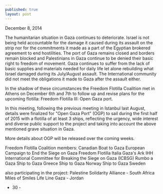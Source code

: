 ```yaml
---
published: true
layout: post
---
```


December 8, 2014

The humanitarian situation in Gaza continues to deteriorate. Israel is not being held accountable for the damage it caused during its assault on the strip nor for the commitments it made as a part of the Egyptian brokered agreement to end hostilities. The port of Gaza remains closed and borders remain blocked and Palestinians in Gaza continue to be denied their basic right to freedom of movement. Gaza continues to suffer from the lack of basic supplies and materials needed for daily life let alone rebuilding what Israel damaged during its July/August assault. The International community did not meet the obligations it made to Gaza after the assault either. 

In the shadow of these circumstances the Freedom Flotilla Coalition met in Athens on December 6th and 7th to follow up and revise plans for the upcoming flotilla: Freedom Flotilla III: Open Gaza port.

In this meeting, following the previous meeting in Istanbul last August, details were finalized for "Open Gaza Port" (OGP) to sail during the first half of 2015 with a flotilla of at least 3 ships, reflecting the urgency, wide interest and diverse public support to the project and taking into account the above mentioned grave situation in Gaza.

More details about OGP will be released over the coming weeks.


Freedom Flotilla Coalition members:
Canadian Boat to Gaza
European Campaign to End the Siege on Gaza
Freedom Flotilla Italia
Gaza's Ark
IHH
International Committee for Breaking the Siege on Gaza (ICBSG)
Rumbo a Gaza
Ship to Gaza Greece
Ship to Gaza Norway
Ship to Gaza Sweden

also participating in the project:
Palestine Solidarity Alliance - South Africa
Miles of Smiles
Life Line Gaza - Jordan

   - 30 -

